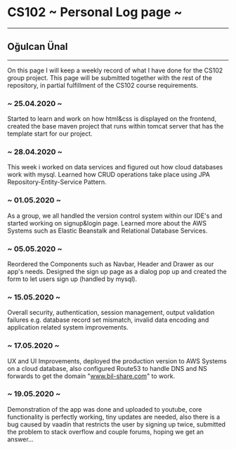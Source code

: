 # CS102 ~ Personal Log page ~
****
## Oğulcan Ünal
****

On this page I will keep a weekly record of what I have done for the CS102 group project. This page will be submitted together with the rest of the repository, in partial fulfillment of the CS102 course requirements.

### ~ 25.04.2020 ~
Started to learn and work on how html&css is displayed on the frontend, created the base maven project that runs within tomcat server that has the template start for our project.

### ~ 28.04.2020 ~
This week i worked on data services and figured out how cloud databases work with mysql. Learned how CRUD operations take place using JPA Repository-Entity-Service Pattern.

### ~ 01.05.2020 ~
As a group, we all handled the version control system within our IDE's and started working on signup&login page. Learned more about the AWS Systems such as Elastic Beanstalk and Relational Database Services.

### ~ 05.05.2020 ~
Reordered the Components such as Navbar, Header and Drawer as our app's needs. Designed the sign up page as a dialog pop up and created the form to let users sign up (handled by mysql).

### ~ 15.05.2020 ~
Overall security, authentication, session management, output validation failures e.g. database record set mismatch, invalid data encoding and application related system improvements.

### ~ 17.05.2020 ~
UX and UI Improvements, deployed the production version to AWS Systems on a cloud database, also configured Route53 to handle DNS and NS forwards to get the domain "www.bil-share.com" to work.

### ~ 19.05.2020 ~
Demonstration of the app was done and uploaded to youtube, core functionality is perfectly working, tiny updates are needed, also there is a bug caused by vaadin that restricts the user by signing up twice, submitted the problem to stack overflow and couple forums, hoping we get an answer...
